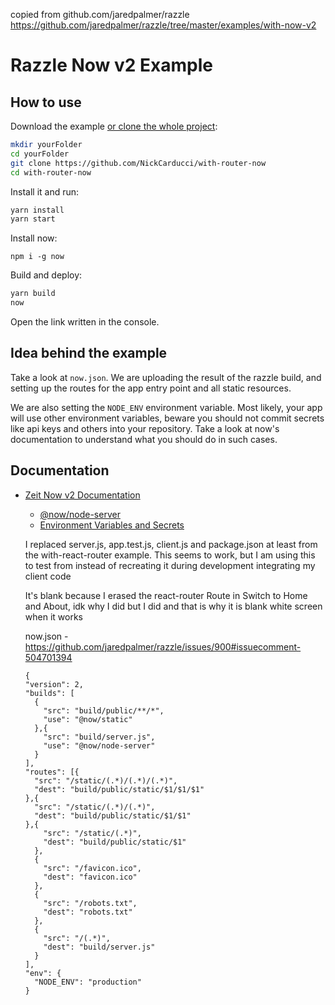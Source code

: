 copied from github.com/jaredpalmer/razzle
https://github.com/jaredpalmer/razzle/tree/master/examples/with-now-v2

# Razzle Now v2 Example

## How to use

Download the example [or clone the whole project](https://github.com/jaredpalmer/razzle.git):

```bash
mkdir yourFolder
cd yourFolder
git clone https://github.com/NickCarducci/with-router-now
cd with-router-now
```

Install it and run:

```bash
yarn install
yarn start
```

Install now:

```
npm i -g now
```

Build and deploy:

```bash
yarn build
now
```

Open the link written in the console.

## Idea behind the example

Take a look at `now.json`. We are uploading the result of the razzle build, and setting up the routes for the app entry point and all static resources.

We are also setting the `NODE_ENV` environment variable. Most likely, your app will use other environment variables, beware you should not commit secrets like api keys and others into your repository. Take a look at now's documentation to understand what you should do in such cases.

## Documentation

* [Zeit Now v2 Documentation](https://zeit.co/docs/v2/)
  * [@now/node-server](https://zeit.co/docs/v2/deployments/official-builders/node-js-server-now-node-server/)
  * [Environment Variables and Secrets](https://zeit.co/docs/v2/deployments/environment-variables-and-secrets/)
  
  I replaced server.js, app.test.js, client.js and package.json at least from the with-react-router example. This seems to work, but I am using this to test from instead of recreating it during development integrating my client code
  
  It's blank because I erased the react-router Route in Switch to Home and About, idk why I did but I did and that is why it is blank white screen when it works
  
  now.json - https://github.com/jaredpalmer/razzle/issues/900#issuecomment-504701394
  
  ````
  {
  "version": 2,
  "builds": [
    {
      "src": "build/public/**/*",
      "use": "@now/static"
    },{
      "src": "build/server.js",
      "use": "@now/node-server"
    }
  ],
  "routes": [{
    "src": "/static/(.*)/(.*)/(.*)",
    "dest": "build/public/static/$1/$1/$1"
  },{
    "src": "/static/(.*)/(.*)",
    "dest": "build/public/static/$1/$1"
  },{
      "src": "/static/(.*)",
      "dest": "build/public/static/$1"
    },
    {
      "src": "/favicon.ico",
      "dest": "favicon.ico"
    },
    {
      "src": "/robots.txt",
      "dest": "robots.txt"
    },
    {
      "src": "/(.*)",
      "dest": "build/server.js"
    }
  ],
  "env": {
    "NODE_ENV": "production"
  }
  ````
